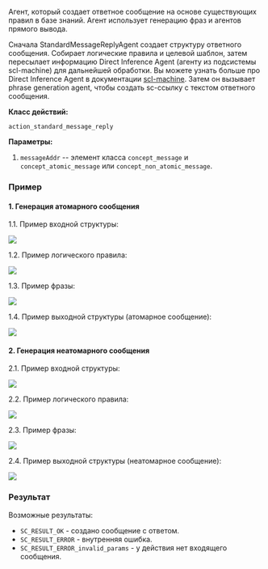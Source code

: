 Агент, который создает ответное сообщение на основе существующих правил в базе знаний.
Агент использует генерацию фраз и агентов прямого вывода.

Сначала StandardMessageReplyAgent создает структуру ответного сообщения.
Собирает логические правила и целевой шаблон, затем пересылает информацию Direct Inference Agent (агенту из подсистемы scl-machine) для дальнейшей обработки. Вы можете узнать больше про Direct Inference Agent в документации [scl-machine](../subsystems/scl-machine.md). Затем он вызывает phrase generation agent, чтобы создать sc-ссылку с текстом ответного сообщения.

**Класс действий:**

`action_standard_message_reply`

**Параметры:**

1. `messageAddr` -- элемент класса `concept_message` и `concept_atomic_message` или `concept_non_atomic_message`.

### Пример

#### 1. Генерация атомарного сообщения

1.1. Пример входной структуры:

<img src="../images/standardMessageReplyAgentAtomicInput.png"></img>

1.2. Пример логического правила:

<img src="../images/standardMessageReplyAgentAtomicMessageRule.png"></img>

1.3. Пример фразы:

<img src="../images/standardMessageReplyAgentAtomicPhrase.png"></img>

1.4. Пример выходной структуры (атомарное сообщение):

<img src="../images/standardMessageReplyAgentAtomicMessageOutput.png"></img>

#### 2. Генерация неатомарного сообщения

2.1. Пример входной структуры:

<img src="../images/standardMessageReplyAgentNonAtomicInput.png"></img>

2.2. Пример логического правила:

<img src="../images/standardMessageReplyAgentNonAtomicMessageRule.png"></img>

2.3. Пример фразы:

<img src="../images/standardMessageReplyAgentNonAtomicPhrase.png"></img>

2.4. Пример выходной структуры (неатомарное сообщение):

<img src="../images/standardMessageReplyAgentNonAtomicMessageOutput.png"></img>

### Результат

Возможные результаты:
 
* `SC_RESULT_OK` - создано сообщение с ответом.
* `SC_RESULT_ERROR` - внутренняя ошибка.
* `SC_RESULT_ERROR_invalid_params` - у действия нет входящего сообщения.
